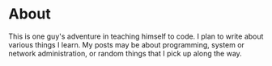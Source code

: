 # About

This is one guy's adventure in teaching himself to code. I plan to write about
various things I learn. My posts may be about programming, system or network
administration, or random things that I pick up along the way.
